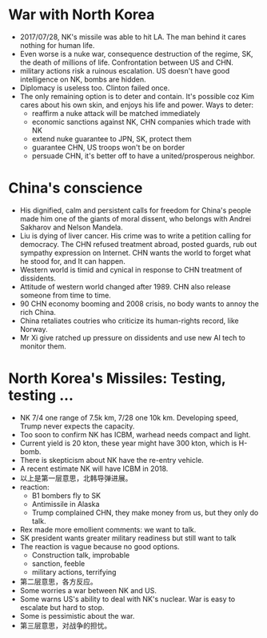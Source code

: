 
# War with North Korea

* 2017/07/28, NK's missile was able to hit LA. The man behind it cares nothing
  for human life.
* Even worse is a nuke war, consequence destruction of the regime, SK, the death of millions
  of life. Confrontation between US and CHN.
* military actions risk a ruinous escalation. US doesn't have good intelligence
  on NK, bombs are hidden.
* Diplomacy is useless too. Clinton failed once.
* The only remaining option is to deter and contain. It's possible coz Kim cares
  about his own skin, and enjoys his life and power. Ways to deter:
    * reaffirm a nuke attack will be matched immediately
    * economic sanctions against NK, CHN companies which trade with NK
    * extend nuke guarantee to JPN, SK, protect them
    * guarantee CHN, US troops won't be on border
    * persuade CHN, it's better off to have a united/prosperous neighbor.

# China's conscience

* His dignified, calm and persistent calls for freedom for China's people
  made him one of the giants of moral dissent, who belongs with Andrei Sakharov
  and Nelson Mandela.
* Liu is dying of liver cancer. His crime was to write a petition calling for
  democracy. The CHN refused treatment abroad, posted guards, rub out sympathy
  expression on Internet. CHN wants the world to forget what he stood for, and
  It can happen.
* Western world is timid and cynical in response to CHN treatment of dissidents.
* Attitude of western world changed after 1989. CHN also release someone from time
  to time.
* 90 CHN economy booming and 2008 crisis, no body wants to annoy the rich China.
* China retaliates coutries who criticize its human-rights record, like Norway.
* Mr Xi give ratched up pressure on dissidents and use new AI tech to monitor them.

# North Korea's Missiles: Testing, testing ...

* NK 7/4 one range of 7.5k km, 7/28 one 10k km. Developing speed, Trump never expects
  the capacity.
* Too soon to confirm NK has ICBM, warhead needs compact and light.
* Current yield is 20 kton, these year might have 300 kton, which is H-bomb.
* There is skepticism about NK have the re-entry vehicle.
* A recent estimate NK will have ICBM in 2018.
* 以上是第一层意思，北韩导弹进展。
* reaction:
    * B1 bombers fly to SK
    * Antimissile in Alaska
    * Trump complained CHN, they make money from us, but they only do talk.
* Rex made more emollient comments: we want to talk.
* SK president wants greater military readiness but still want to talk
* The reaction is vague because no good options.
    * Construction talk, improbable
    * sanction, feeble
    * military actions, terrifying
* 第二层意思，各方反应。
* Some worries a war between NK and US.
* Some warns US's ability to deal with NK's nuclear. War is easy to escalate but
  hard to stop.
* Some is pessimistic about the war.
* 第三层意思，对战争的担忧。
